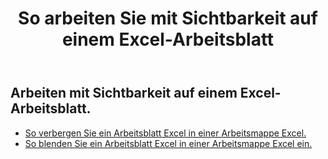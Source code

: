 ﻿---
title: So arbeiten Sie mit Sichtbarkeit auf einem Excel-Arbeitsblatt
second_title: Aspose.Cells Cloud Documen
linktitle: Sichtbarkeit
type: docs
url: /de/worksheets/panes/
keywords: How to work with visibility on an Excel worksheet
description: Aspose.Cells Cloud REST API unterstützt die Arbeit mit Sichtbarkeit auf einem Excel Arbeitsblatt. SDK unterstützt verschiedene Entwicklungssprachen. Dazu gehören Android, C#, Go, Java, NodeJS, Perl, PHP, Python, Ruby und Swift.
weight: 20
kwords: Excel, Office Cloud, REST API, Tabellenkalkulation, PDF, CSV, Json, Markdown, So arbeiten Sie mit Sichtbarkeit auf einem Excel-Arbeitsblatt
---
## Arbeiten mit Sichtbarkeit auf einem Excel-Arbeitsblatt.

- [So verbergen Sie ein Arbeitsblatt Excel in einer Arbeitsmappe Excel.](/cells/de/worksheets/hide/) 
- [So blenden Sie ein Arbeitsblatt Excel in einer Arbeitsmappe Excel ein.](/cells/de/worksheets/unhide/) 


